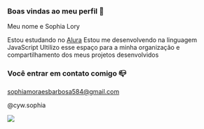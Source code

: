 ### Boas vindas ao meu perfil 💙

Meu nome e Sophia Lory
 
Estou estudando no [Alura](https://www.alura.com.br) 
Estou me desenvolvendo na linguagem JavaScript
Ultilizo esse espaço para a minha organização e compartilhamento dos meus projetos desenvolvidos

### Você entrar em contato comigo 📪

sophiamoraesbarbosa584@gmail.com

@cyw.sophia

![](https://github.com/user-attachments/assets/5e187ebf-2b4a-4925-8b08-be857933af1a)
